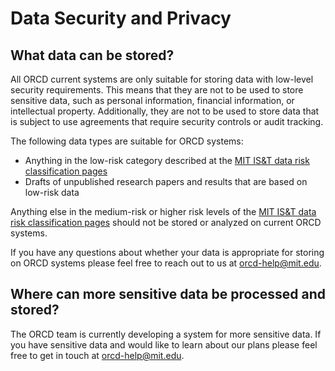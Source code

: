 # Data Security and Privacy

## What data can be stored?

All ORCD current systems are only suitable for storing data with low-level security requirements. This means that they are not to be used to store sensitive data, such as personal information, financial information, or intellectual property. Additionally, they are not to be used to store data that is subject to use agreements that require security controls or audit tracking.

The following data types are suitable for ORCD systems:

- Anything in the low-risk category described at the [MIT IS&T data risk classification pages](https://infoprotect.mit.edu/risk-classifications)
- Drafts of unpublished research papers and results that are based on low-risk data

Anything else in the medium-risk or higher risk levels of the [MIT IS&T data risk classification pages](https://infoprotect.mit.edu/risk-classifications) should not be stored or analyzed on current ORCD systems.

If you have any questions about whether your data is appropriate for storing on ORCD systems please feel free to reach out to us at <orcd-help@mit.edu>. 

## Where can more sensitive data be processed and stored?

The ORCD team is currently developing a system for more sensitive data. If you have sensitive data and would like to learn about our plans please feel free to get in touch at <orcd-help@mit.edu>.
